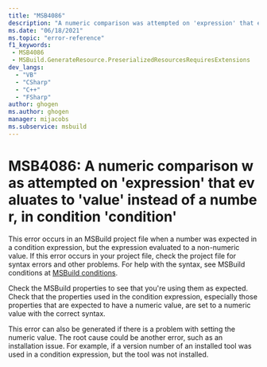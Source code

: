 ```yaml
---
title: "MSB4086"
description: "A numeric comparison was attempted on 'expression' that evaluates to 'value' instead of a number, in condition 'condition'."
ms.date: "06/18/2021"
ms.topic: "error-reference"
f1_keywords:
 - MSB4086
 - MSBuild.GenerateResource.PreserializedResourcesRequiresExtensions
dev_langs:
  - "VB"
  - "CSharp"
  - "C++"
  - "FSharp"
author: ghogen
ms.author: ghogen
manager: mijacobs
ms.subservice: msbuild
---
```

# MSB4086: A numeric comparison was attempted on 'expression' that evaluates to 'value' instead of a number, in condition 'condition'

This error occurs in an MSBuild project file when a number was expected in a condition expression, but the expression evaluated to a non-numeric value. If this error occurs in your project file, check the project file for syntax errors and other problems. For help with the syntax, see MSBuild conditions at [MSBuild conditions](../msbuild-conditions.md).

Check the MSBuild properties to see that you're using them as expected. Check that the properties used in the condition expression, especially those properties that are expected to have a numeric value, are set to a numeric value with the correct syntax.

This error can also be generated if there is a problem with setting the numeric value. The root cause could be another error, such as an installation issue. For example, if a version number of an installed tool was used in a condition expression, but the tool was not installed.

